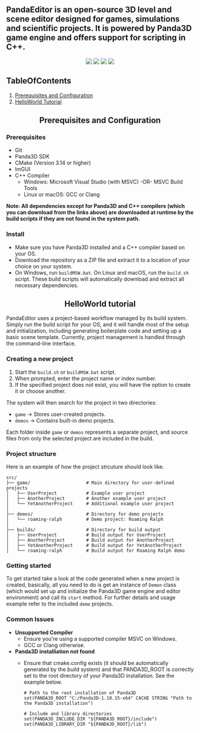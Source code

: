 ## PandaEditor is an open-source 3D level and scene editor designed for games, simulations and scientific projects. It is powered by Panda3D game engine and offers support for scripting in C++.

<p align="center">
  <a href="https://www.patreon.com/codecreateplay"><img src="https://img.shields.io/badge/Patreon-F96854?style=for-the-badge&logo=patreon&logoColor=white" /></a>
  <a href="https://github.com/CodeCreatePlay/PandaEditor"><img src="https://img.shields.io/badge/Itch.io-FA5C5C?style=for-the-badge&logo=itchdotio&logoColor=white" /></a>
  <a href="https://github.com/CodeCreatePlay/PandaEditor"><img src="https://img.shields.io/badge/Reddit-FF4500?style=for-the-badge&logo=reddit&logoColor=white" /></a>
  <a href="https://github.com/CodeCreatePlay/PandaEditor"><img src="https://img.shields.io/badge/Discord-5865F2?style=for-the-badge&logo=discord&logoColor=white" /></a>
</p>

## TableOfContents
1. [Prerequisites and Configuration]()
2. [HelloWorld Tutorial]()

<h2 align="center">Prerequisites and Configuration</h2>

### Prerequisites
- Git
- Panda3D SDK
- CMake (Version 3.14 or higher)
- ImGUI
- C++ Compiler
   - Windows: Microsoft Visual Studio (with MSVC) -OR- MSVC Build Tools
   - Linux or macOS: GCC or Clang

**Note: All dependencies except for Panda3D and C++ compilers (which you can download from the links above) are downloaded at runtime by the build scripts if they are not found in the system path.**

### Install

- Make sure you have Panda3D installed and a C++ compiler based on your OS.
- Download the repository as a ZIP file and extract it to a location of your choice on your system.
- On Windows, run `buildMSW.bat`. On Linux and macOS, run the `build.sh` script. These build scripts will automatically download and extract all necessary dependencies.

<h2 align="center">HelloWorld tutorial</h2>

PandaEditor uses a project-based workflow managed by its build system. Simply run the build script for your OS, and it will handle most of the setup and initialization, including generating boilerplate code and setting up a basic scene template. Currently, project management is handled through the command-line interface.

### Creating a new project
1. Start the `build.sh` or `buildMSW.bat` script.
2. When prompted, enter the project name or index number.
3. If the specified project does not exist, you will have the option to create it or choose another.

The system will then search for the project in two directories:
- `game` → Stores user-created projects.
- `demos` → Contains built-in demo projects.

Each folder inside `game` or `demos` represents a separate project, and source files from only the selected project are included in the build.

### Project structure

Here is an example of how the project strcuture should look like.

```
src/
├── game/                     # Main directory for user-defined projects
│   ├── UserProject           # Example user project
│   ├── AnotherProject        # Another example user project
│   └── YetAnotherProject     # Additional example user project
│
├── demos/                    # Directory for demo projects
│   └── roaming-ralph         # Demo project: Roaming Ralph
│
├── builds/                   # Directory for build output
│   ├── UserProject           # Build output for UserProject
│   ├── AnotherProject        # Build output for AnotherProject
│   ├── YetAnotherProject     # Build output for YetAnotherProject
│   └── roaming-ralph         # Build output for Roaming Ralph demo
```

### Getting started
To get started take a look at the code generated when a new project is created, basically, all you need to do is get an instance of `Demon` class (which would set up and initialize the Panda3D game engine and editor environment) and call its `start` method. For further details and usage example refer to the included `demo` projects.

### Common Issues
- **Unsupported Compiler** 
    - Ensure you're using a supported compiler MSVC on Windows.
    - GCC or Clang otherwise.
- **Panda3D installiation not found**
	- Ensure that cmake.config exists (it should be automatically generated by the build system) and that PANDA3D_ROOT is correctly set to the root directory of your Panda3D installation. See the example below.

		```
		# Path to the root installation of Panda3D
		set(PANDA3D_ROOT "C:/Panda3D-1.10.15-x64" CACHE STRING "Path to the Panda3D installation")
		
		# Include and library directories
		set(PANDA3D_INCLUDE_DIR "${PANDA3D_ROOT}/include")
		set(PANDA3D_LIBRARY_DIR "${PANDA3D_ROOT}/lib")
		```
                                                                                                     